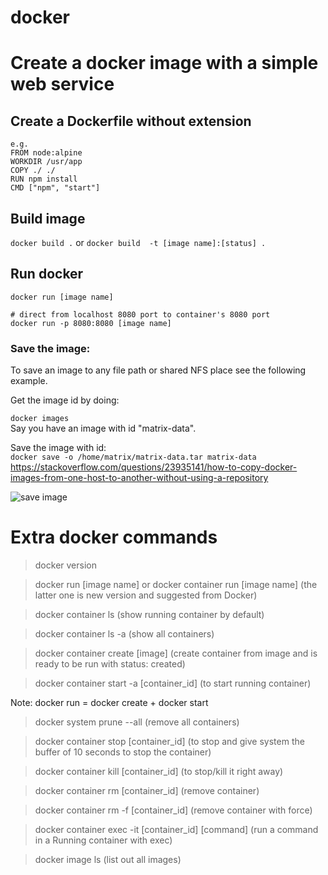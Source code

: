 # docker

# Create a docker image with a simple web service

## Create a **Dockerfile** without extension
```
e.g.
FROM node:alpine
WORKDIR /usr/app
COPY ./ ./
RUN npm install
CMD ["npm", "start"]
```

## Build image
```docker build .```
or
```docker build  -t [image name]:[status] . ```

## Run docker
```
docker run [image name]

# direct from localhost 8080 port to container's 8080 port
docker run -p 8080:8080 [image name]
```


### Save the image:
To save an image to any file path or shared NFS place see the following example.

Get the image id by doing:

```docker images```   
Say you have an image with id "matrix-data".

Save the image with id:   
```docker save -o /home/matrix/matrix-data.tar matrix-data```   
https://stackoverflow.com/questions/23935141/how-to-copy-docker-images-from-one-host-to-another-without-using-a-repository

![](save_image.png "save image")


# Extra docker commands
> docker version

> docker run [image name] or docker container run [image name]   (the latter one is new version and suggested from Docker)

> docker container ls (show running container by default)

> docker container ls -a (show all containers)

> docker container create [image] (create container from image and is ready to be run with status: created)

> docker container start -a [container_id] (to start running container)

Note: docker run = docker create + docker start

> docker system prune --all (remove all containers)

> docker container stop [container_id] (to stop and give system the buffer of 10 seconds to stop the container)

> docker container kill [container_id] (to stop/kill it right away)

> docker container rm [container_id] (remove container)

> docker container rm -f [container_id] (remove container with force)

> docker container exec -it [container_id] [command] (run a command in a Running container with exec)

> docker image ls (list out all images)


